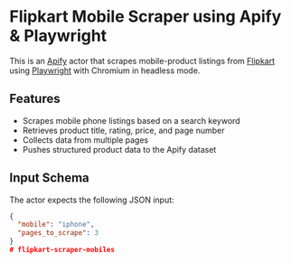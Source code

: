 # Flipkart Mobile Scraper using Apify & Playwright

This is an [Apify](https://apify.com/) actor that scrapes mobile-product listings from [Flipkart](https://www.flipkart.com) using [Playwright](https://playwright.dev/) with Chromium in headless mode.

## Features

- Scrapes mobile phone listings based on a search keyword
- Retrieves product title, rating, price, and page number
- Collects data from multiple pages
- Pushes structured product data to the Apify dataset

## Input Schema

The actor expects the following JSON input:

```json
{
  "mobile": "iphone",             
  "pages_to_scrape": 3          
}
#   f l i p k a r t - s c r a p e r - m o b i l e s  
 